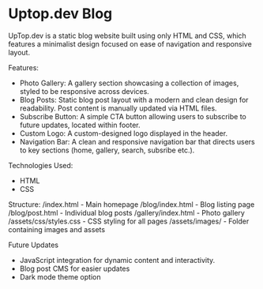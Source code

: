 # Uptop.dev Blog
UpTop.dev is a static blog website built using only HTML and CSS, which features a minimalist design focused on ease of navigation and responsive layout. 

Features:
- Photo Gallery: A gallery section showcasing a collection of images, styled to be responsive across devices.
- Blog Posts: Static blog post layout with a modern and clean design for readability. Post content is manually updated via HTML files.
- Subscribe Button: A simple CTA button allowing users to subscribe to future updates, located within footer. 
- Custom Logo: A custom-designed logo displayed in the header.
- Navigation Bar: A clean and responsive navigation bar that directs users to key sections (home, gallery, search, subsribe etc.).

Technologies Used:
- HTML
- CSS

Structure: 
/index.html           - Main homepage
/blog/index.html      - Blog listing page
/blog/post.html       - Individual blog posts
/gallery/index.html   - Photo gallery
/assets/css/styles.css - CSS styling for all pages
/assets/images/       - Folder containing images and assets

Future Updates
- JavaScript integration for dynamic content and interactivity.
- Blog post CMS for easier updates
- Dark mode theme option

